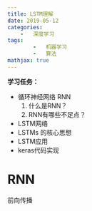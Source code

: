 ```yaml
---
title: LSTM理解
date: 2019-05-12
categories: 
	-   深度学习
tags:  
        -   机器学习
        -   算法
mathjax: true
---
```


**学习任务：**

-   循环神经网络 RNN
    1.  什么是RNN？
    2.  RNN有哪些不足点？
-   LSTM网络
-   LSTMs 的核心思想
-   LSTM应用
-   keras代码实现
 
<!-- more -->

# RNN
前向传播



